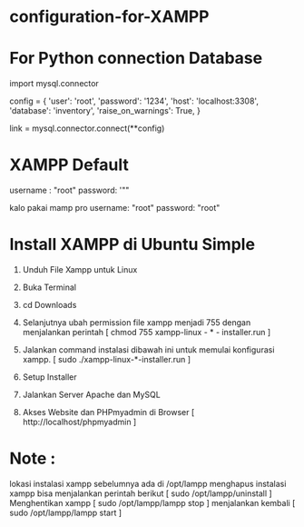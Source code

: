 # configuration-for-XAMPP

# For Python connection Database

import mysql.connector

config = {
  'user': 'root',
  'password': '1234',
  'host': 'localhost:3308',
  'database': 'inventory',
  'raise_on_warnings': True,
}

link = mysql.connector.connect(**config)

# XAMPP Default

username : "root"
password: '""

kalo pakai mamp pro 
username: "root"
password: "root"


# Install XAMPP di Ubuntu Simple
1. Unduh File Xampp untuk Linux

2. Buka Terminal

3. cd Downloads

4. Selanjutnya ubah permission file xampp menjadi 755 dengan menjalankan perintah
   [ chmod 755 xampp-linux - * - installer.run ]

5. Jalankan command instalasi dibawah ini untuk memulai konfigurasi xampp. 
	 [ sudo ./xampp-linux-*-installer.run ]

6. Setup Installer

7. Jalankan Server Apache dan MySQL

8. Akses Website dan PHPmyadmin di Browser
		[ http://localhost/phpmyadmin ]




# Note : 
lokasi instalasi xampp sebelumnya ada di /opt/lampp
menghapus instalasi xampp bisa menjalankan perintah berikut
[ sudo /opt/lampp/uninstall ]
Menghentikan xampp
[ sudo /opt/lampp/lampp stop ]
menjalankan kembali 
[ sudo /opt/lampp/lampp start ]
